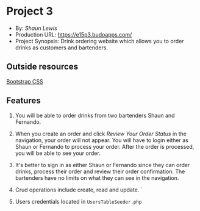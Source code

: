# Project 3
+ By: *Shaun Lewis*
+ Production URL: <https://e15p3.budoapps.com/>
+ Project Synopsis: Drink ordering website which allows you to order drinks as customers and bartenders.


## Outside resources

[Bootstrap CSS](https://getbootstrap.com/)



## Features

 1. You will be able to order drinks from two bartenders Shaun and Fernando. 
 
 2. When you create an order and click <em>Review Your Order Status</em> in the navigation, your order will not appear. You will have to login either as Shaun or Fernando to process your order. After the 
 order is processed, you will be able to see your order.

3. It's better to sign in as either Shaun or Fernando since they can order drinks, process their order and review their order confirmation. The bartenders have no limits on what they can see in the navigation.

4. Crud operations include create, read and update.
`
5. Users credentials located in `UsersTableSeeder.php`







